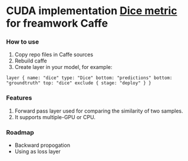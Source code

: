 # CUDA implementation [Dice metric](https://en.wikipedia.org/wiki/S%C3%B8rensen%E2%80%93Dice_coefficient) for freamwork Caffe

### How to use
1. Copy repo files in Caffe sources
2. Rebuild caffe
3. Create layer in your model, for example:

`layer {
  name: "dice"
  type: "Dice"
  bottom: "predictions"
  bottom: "groundtruth"
  top: "dice"
  exclude { stage: "deploy" }
}`

### Features
1. Forward pass layer used for comparing the similarity of two samples.
2. It supports multiple-GPU or CPU.

### Roadmap
 - Backward propogation
 - Using as loss layer
